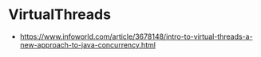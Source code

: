 # VirtualThreads

- https://www.infoworld.com/article/3678148/intro-to-virtual-threads-a-new-approach-to-java-concurrency.html

<!---
Digital Onboarding for Legal Entities
PARP0001436 - Architectural Review Document
Business Scope
Currently, private companies can become customers through digital channels. With the regulation published by the BRSA in May 2023, the way for legal
companies to become customers through digital channels has been paved. In this way, work has begun to implement this project within the scope of
customer acquisition and digitalization.
With DO for Legal Project, it is aimed to ensure that for business customers:
- Ensuring that legal companies become customers through digital means.
- Increasing the number of existing customers.
- Activating a new channel in line with our digitalization goal.
This study, which will be carried out within the scope of the directive published by BRSA in May 2023, includes legal customers. Providing an end-to-end
digital customer experience in the ING Mobile Application.
With the Digital Onboarding for Legal Project, there will be the following controls;
- Identity and Company Information Verification
- Video call
- Opening the Products
- Making CDD by obtaining the required information
Application Architecture
<img width="275" alt="image" src="https://github.com/user-attachments/assets/efa2a171-b195-4f9c-bcd6-a7ce6ab5ff0d">
Data at Rest and in Motion
Data stored on Oracle databases for the applications. Cyberark password wallet are using to store passwords of NPA users for DB
connection. All client and APIs are using TLS on their connections. Data is securely handling and compatible with minimum security
standarts of ING.
There is no new external connection in the scope of in this project. Existing external connection between ING TR and KPS for identity
information, APS for residience and adress information, GIB for tax identification number compliance, KKB for the mobile phone
belongs to the representative, MERSIS for company activity inqueries are using.
Simplified Schematic View of End-State Architecture
<img width="665" alt="image" src="https://github.com/user-attachments/assets/7d6d6a9f-e401-4a71-9886-be8513e4d41f">
LAA Components
<img width="518" alt="image" src="https://github.com/user-attachments/assets/f10b8a41-aa41-4baa-a2cb-ea6c9bb63962">
Architectural Assesment
Compliance with ING Standarts
The product developed in the project is compatible with ING security standarts. From the scalibility perspective the product is not
reusable globally and it’s not running on TPA environment. This product is pure local solution developed in local systems.
Impact Assesment of The Proposed Solution
The systems are designed in accordance with ING minimum standards to handle high volume traffic and transactions. These
systems are scaled according to the increasing number of customers. Since the proposed solution will be used by existing
customers and our rate of increase in customers are certain, no negative impact is expected regarding connections and load.




-->

